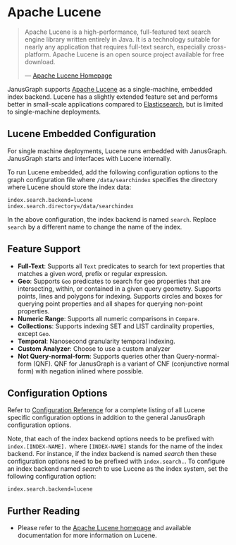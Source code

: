 # Apache Lucene


> Apache Lucene is a high-performance, full-featured text search engine
> library written entirely in Java. It is a technology suitable for
> nearly any application that requires full-text search, especially
> cross-platform. Apache Lucene is an open source project available for
> free download.
>
> —  [Apache Lucene Homepage](https://lucene.apache.org/)

JanusGraph supports [Apache Lucene](https://lucene.apache.org/) as a
single-machine, embedded index backend. Lucene has a slightly extended
feature set and performs better in small-scale applications compared to
[Elasticsearch](elasticsearch.md), but is limited to single-machine
deployments.

## Lucene Embedded Configuration

For single machine deployments, Lucene runs embedded with JanusGraph.
JanusGraph starts and interfaces with Lucene internally.

To run Lucene embedded, add the following configuration options to the
graph configuration file where `/data/searchindex` specifies the
directory where Lucene should store the index data:

```properties
index.search.backend=lucene
index.search.directory=/data/searchindex
```

In the above configuration, the index backend is named `search`. Replace
`search` by a different name to change the name of the index.

## Feature Support

-   **Full-Text**: Supports all `Text` predicates to search for text
    properties that matches a given word, prefix or regular expression.
-   **Geo**: Supports `Geo` predicates to search for geo properties that
    are intersecting, within, or contained in a given query geometry.
    Supports points, lines and polygons for indexing. Supports circles
    and boxes for querying point properties and all shapes for querying
    non-point properties.
-   **Numeric Range**: Supports all numeric comparisons in `Compare`.
-   **Collections**: Supports indexing SET and LIST cardinality properties, except `Geo`.
-   **Temporal**: Nanosecond granularity temporal indexing.
-   **Custom Analyzer**: Choose to use a custom analyzer
-   **Not Query-normal-form**: Supports queries other than Query-normal-form (QNF). 
    QNF for JanusGraph is a variant of CNF (conjunctive normal form) with negation inlined where possible.

## Configuration Options


Refer to [Configuration Reference](../basics/configuration-reference.md) for a complete listing of all Lucene
specific configuration options in addition to the general JanusGraph
configuration options.

Note, that each of the index backend options needs to be prefixed with
`index.[INDEX-NAME].` where `[INDEX-NAME]` stands for the name of the
index backend. For instance, if the index backend is named *search* then
these configuration options need to be prefixed with `index.search.`. To
configure an index backend named *search* to use Lucene as the index
system, set the following configuration option:

```properties
index.search.backend=lucene
```

## Further Reading

-   Please refer to the [Apache Lucene
    homepage](https://lucene.apache.org/) and available documentation for
    more information on Lucene.
